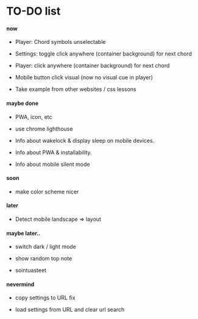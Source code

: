 # TO-DO list

#### now

- Player: Chord symbols unselectable

- Settings: toggle click anywhere (container background) for next chord

- Player: click anywhere (container background) for next chord

- Mobile button click visual (now no visual cue in player)

- Take example from other websites / css lessons

#### maybe done

- PWA, icon, etc

- use chrome lighthouse

- Info about wakelock & display sleep on mobile devices.

- Info about PWA & installability.

- Info about mobile silent mode

#### soon

- make color scheme nicer

#### later

- Detect mobile landscape => layout

#### maybe later..

- switch dark / light mode

- show random top note

- sointuasteet

#### nevermind

- copy settings to URL fix

- load settings from URL and clear url search
